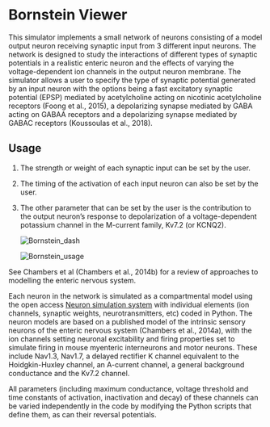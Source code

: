 # Bornstein Viewer

This simulator implements a small network of neurons consisting of a model output neuron receiving synaptic input from 3 different input neurons. The network is designed to study the interactions of different types of synaptic potentials in a realistic enteric neuron and the effects of varying the voltage-dependent ion channels in the output neuron membrane.  The simulator allows a user to specify the type of synaptic potential generated by an input neuron with the options being a fast excitatory synaptic potential (EPSP) mediated by acetylcholine acting on nicotinic acetylcholine receptors (Foong et al., 2015), a depolarizing synapse mediated by GABA acting on GABAA receptors and a depolarizing synapse mediated by GABAC receptors (Koussoulas et al., 2018).

## Usage
1. The strength or weight of each synaptic input can be set by the user.
2. The timing of the activation of each input neuron can also be set by the user.
3. The other parameter that can be set by the user is the contribution to the output neuron’s response to depolarization of a voltage-dependent potassium channel in the M-current family, Kv7.2 (or KCNQ2). 

    ![Bornstein_dash](https://user-images.githubusercontent.com/32800795/61642411-201d1600-aca1-11e9-9a0f-e2ce74c3923d.JPG ':size=600%')

    ![Bornstein_usage](https://user-images.githubusercontent.com/32800795/61642412-201d1600-aca1-11e9-8cbe-e2b4deb705a8.gif ':size=350%')

See Chambers et al (Chambers et al., 2014b) for a review of approaches to modelling the enteric nervous system.

Each neuron in the network is simulated as a compartmental model using the open access [Neuron simulation system](https://neuron.yale.edu/neuron/) with individual elements (ion channels, synaptic weights, neurotransmitters, etc) coded in Python. The neuron models are based on a published  model of the intrinsic sensory neurons of the enteric nervous system (Chambers et al., 2014a), with the ion channels setting neuronal excitability and firing properties set to simulate firing in mouse myenteric interneurons and motor neurons.  These include Nav1.3, Nav1.7, a delayed rectifier K channel equivalent to the Hoidgkin-Huxley channel, an A-current channel, a general background conductance and the Kv7.2 channel.  

All parameters (including maximum conductance, voltage threshold and time constants of activation, inactivation and decay) of these channels can be varied independently in the code by modifying the Python scripts that define them, as can their reversal potentials.